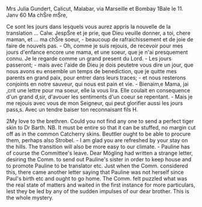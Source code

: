Mrs Julia Gundert, Calicut, Malabar, via Marseille et Bombay 
 1Bale le 11. Janv 60
Ma chŠre mŠre,

Ce sont les jours dans lesquels vous aurez appris la nouvelle de la translation … Calw. JespŠre et je prie, que Dieu veuille donner, a toi, chere maman, et … ma chŠre soeur, - beaucoup de rafraichissement et de joie de faire de nouvels pas. - Oh, comme je suis rejouis, de recevoir pour mes jours d'enfance encore une mama, et une soeur, que je n'ai presquement connu. Je le regarde comme un grand present du Lord. - Les jours passeront; - mais avec l'aide de Dieu je dois peutetre vous dire un jour, que nous avons eu ensemble un temps de benediction, que je quitte mes parents en grand paix, pour entrer dans leurs traces; - et nous resterons conjoints en notre sauveur, qui nous est pain et vie. - Bienaim‚e Mama, jai ‚crit une lettre pour ma soeur, elle la vous lira. Elle coulait en consequence d'un grand d‚sir, d'avouer les sentiments d'un coeur se repentant. - Mais je me rejouis avec vous de mon Seigneur, qui peut glorifier aussi les jours pass‚s. Avec un tendre baiser
 ton reconnaisant fils H.



2My love to the brethren. Could you not find any one to send a perfect tiger skin to Dr Barth. NB. It must be entire so that it can be stuffed, no margin cut off as in the common Catcherry skins. Beuttler ought to be able to procure them, perhaps also Strobel. - I am glad you are refreshed by your stay on the hills. The transition will also be more easy to our climate. - Pauline has of course the Committee's leave. Dear Mögling had written a strange letter, desiring the Comm. to send out Pauline's sister in order to keep house and to promote Pauline to be translator etc. Just when the Comm. considered this, there came another letter saying that Pauline was not herself since Paul's birth etc and ought to go home. The Comm. felt puzzled what was the real state of matters and waited in the first instance for more particulars, lest they be led by any of the sudden impulses of our dear brother. This is the whole mystery.
